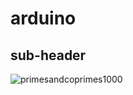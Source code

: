 # arduino
## sub-header


![primesandcoprimes1000](https://user-images.githubusercontent.com/46664545/53126490-38400c00-352e-11e9-9432-6be27b256ebb.jpg)

